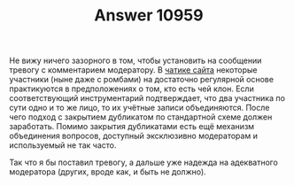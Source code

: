 ﻿---
title: "Answer 10959"
se.owner.user_id: 176217
se.owner.display_name: "αλεχολυτ"
se.owner.link: "https://ru.meta.stackoverflow.com/users/176217/%ce%b1%ce%bb%ce%b5%cf%87%ce%bf%ce%bb%cf%85%cf%84"
se.answer_id: 10959
se.question_id: 10953
se.post_type: answer
se.is_accepted: False
---
<p>Не вижу ничего зазорного в том, чтобы установить на сообщении тревогу с комментарием модератору. В <a href="https://chat.stackexchange.com/rooms/22462/">чатике сайта</a> некоторые участники (ныне даже с ромбами) на достаточно регулярной основе практикуются в предположениях о том, кто есть чей клон. Если соответствующий инструментарий подтверждает, что два участника по сути одно и то же лицо, то их учётные записи объединяются. После чего подход с закрытием дубликатом по стандартной схеме должен заработать. Помимо закрытия дубликатами есть ещё механизм объединения вопросов, доступный эксклюзивно модераторам и используемый не так часто.</p>
<p>Так что я бы поставил тревогу, а дальше уже надежда на адекватного модератора (других, вроде как, и быть не должно).</p>
